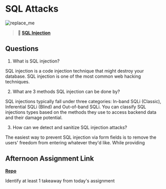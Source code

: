 # SQL Attacks

![replace_me](https://codeworks.blob.core.windows.net/public/assets/img/illustrations/placeholder.svg)

> **📖 [SQL Injection](https://codeworksacademy.com/fs-student-guide/resources/wk11/03-SQL-Injection)**

## Questions

1. What is SQL injection?

SQL injection is a code injection technique that might destroy your database. SQL injection is one of the most common web hacking techniques.


2. What are 3 methods SQL injection can be done by?

SQL injections typically fall under three categories: In-band SQLi (Classic), Inferential SQLi (Blind) and Out-of-band SQLi. You can classify SQL injections types based on the methods they use to access backend data and their damage potential.


3. How can we detect and sanitize SQL injection attacks?

The easiest way to prevent SQL injection via form fields is to remove the users' freedom from entering whatever they'd like. While providing 

## Afternoon Assignment Link

**[Repo](https://github.com/Casey1224/<ASSIGNMENT_REPO>)**

Identify at least 1 takeaway from today's assignment
